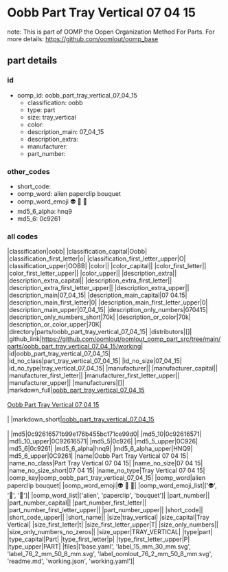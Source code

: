 # Oobb Part Tray Vertical 07 04 15  

note: This is part of OOMP the Oopen Organization Method For Parts. For more details: https://github.com/oomlout/oomp_base

##  part details





### id
* oomp_id: oobb_part_tray_vertical_07_04_15
  * classification: oobb
  * type: part
  * size: tray_vertical
  * color: 
  * description_main: 07_04_15
  * description_extra: 
  * manufacturer: 
  * part_number: 

### other_codes
* short_code: 
* oomp_word: alien paperclip bouquet
* oomp_word_emoji :alien: :paperclip: :bouquet:
* md5_6_alpha: hnq9
* md5_6: 0c9261

### all codes 
|classification|oobb|
|classification_capital|Oobb|
|classification_first_letter|o|
|classification_first_letter_upper|O|
|classification_upper|OOBB|
|color||
|color_capital||
|color_first_letter||
|color_first_letter_upper||
|color_upper||
|description_extra||
|description_extra_capital||
|description_extra_first_letter||
|description_extra_first_letter_upper||
|description_extra_upper||
|description_main|07_04_15|
|description_main_capital|07 04.15|
|description_main_first_letter|0|
|description_main_first_letter_upper|0|
|description_main_upper|07_04_15|
|description_only_numbers|070415|
|description_only_numbers_short|70k|
|description_or_color|70k|
|description_or_color_upper|70K|
|directory|parts/oobb_part_tray_vertical_07_04_15|
|distributors|[]|
|github_link|https://github.com/oomlout/oomlout_oomp_part_src/tree/main/parts/oobb_part_tray_vertical_07_04_15/working|
|id|oobb_part_tray_vertical_07_04_15|
|id_no_class|part_tray_vertical_07_04_15|
|id_no_size|07_04_15|
|id_no_type|tray_vertical_07_04_15|
|manufacturer||
|manufacturer_capital||
|manufacturer_first_letter||
|manufacturer_first_letter_upper||
|manufacturer_upper||
|manufacturers|[]|
|markdown_full|[oobb_part_tray_vertical_07_04_15](https://github.com/oomlout/oomlout_oomp_part_src/tree/main/parts/oobb_part_tray_vertical_07_04_15/working)<br>[](https://github.com/oomlout/oomlout_oomp_part_src/tree/main/parts/oobb_part_tray_vertical_07_04_15/working)<br>[Oobb Part Tray Vertical 07 04 15](https://github.com/oomlout/oomlout_oomp_part_src/tree/main/parts/oobb_part_tray_vertical_07_04_15/working)<br><br>|
|markdown_short|[oobb_part_tray_vertical_07_04_15](https://github.com/oomlout/oomlout_oomp_part_src/tree/main/parts/oobb_part_tray_vertical_07_04_15/working)<br><br>|
|md5|0c92616571b99e176b455bc171ce99d0|
|md5_10|0c92616571|
|md5_10_upper|0C92616571|
|md5_5|0c926|
|md5_5_upper|0C926|
|md5_6|0c9261|
|md5_6_alpha|hnq9|
|md5_6_alpha_upper|HNQ9|
|md5_6_upper|0C9261|
|name|Oobb Part Tray Vertical 07 04 15|
|name_no_class|Part Tray Vertical 07 04 15|
|name_no_size|07 04 15|
|name_no_size_short|07 04 15|
|name_no_type|Tray Vertical 07 04 15|
|oomp_key|oomp_oobb_part_tray_vertical_07_04_15|
|oomp_word|alien paperclip bouquet|
|oomp_word_emoji|:alien: :paperclip: :bouquet:|
|oomp_word_emoji_list|[':alien:', ':paperclip:', ':bouquet:']|
|oomp_word_list|['alien', 'paperclip', 'bouquet']|
|part_number||
|part_number_capital||
|part_number_first_letter||
|part_number_first_letter_upper||
|part_number_upper||
|short_code||
|short_code_upper||
|short_name||
|size|tray_vertical|
|size_capital|Tray Vertical|
|size_first_letter|t|
|size_first_letter_upper|T|
|size_only_numbers||
|size_only_numbers_no_zeros||
|size_upper|TRAY_VERTICAL|
|type|part|
|type_capital|Part|
|type_first_letter|p|
|type_first_letter_upper|P|
|type_upper|PART|
|files|['base.yaml', 'label_15_mm_30_mm.svg', 'label_76_2_mm_50_8_mm.svg', 'label_oomlout_76_2_mm_50_8_mm.svg', 'readme.md', 'working.json', 'working.yaml']|
